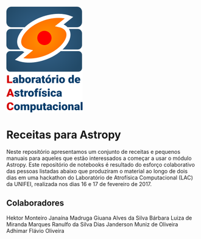 ![alt text](https://github.com/hektor-monteiro/receitas-Astropy/blob/master/LAC-logo-3.png "Laboratório de Astrofísica Computacional da UNIFEI")


# Receitas para Astropy


Neste repositório apresentamos um conjunto de receitas e pequenos manuais para aqueles que estão interessados a começar a usar o módulo Astropy. Este repositório de notebooks é resultado do esforço colaborativo das pessoas listadas abaixo que produziram o material ao longo de dois dias em uma hackathon do Laboratório de Atrofísica Computacional (LAC) da UNIFEI, realizada nos dias 16 e 17 de fevereiro de 2017.

## Colaboradores

Hektor Monteiro
Janaína Madruga
Giuana Alves da Silva
Bárbara Luiza de Miranda Marques
Ranulfo da Silva Dias
Janderson Muniz de Oliveira
Adhimar Flávio Oliveira
